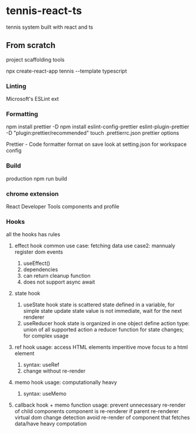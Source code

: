 # tennis-react-ts
tennis system built with react and ts

## From scratch
project scaffolding tools 

npx create-react-app tennis --template typescript

### Linting
Microsoft's ESLint ext

### Formatting
npm install prettier -D
npm install eslint-config-prettier eslint-plugin-prettier -D
"plugin:prettier/recommended"
touch .prettierrc.json
prettier options

Prettier - Code formatter
format on save
look at setting.json for workspace config

### Build
production
npm run build

### chrome extension
React Developer Tools
components and profile

### Hooks
all the hooks has rules


1. effect hook 
common use case: fetching data
use case2: mannualy register dom events
    1. useEffect()
    2. dependencies
    3. can return cleanup function
    4. does not support async await 

2. state hook
    1. useState hook
    state is scattered
    state defined in a variable, for simple state
    update state value is not immediate, wait for the next renderer
    2. useReducer hook
    state is organized in one object
    define action type: union of all supported action
    a reducer function for state changes; for complex usage

3. ref hook
    usage: access HTML elements
    imperitive move focus to a html element
    1. syntax: useRef
    2. change without re-render

4. memo hook
    usage: computationally heavy
    1. syntax: useMemo

5. callback hook + memo function
    usage: prevent unnecessary re-render of child components
    component is re-renderer if parent re-renderer
    virtual dom change detection
    avoid re-render of component that fetches data/have heavy compotation